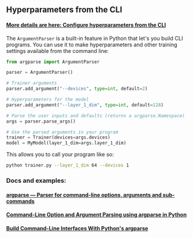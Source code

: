 ## Hyperparameters from the CLI

#### [More details are here: Configure hyperparameters from the CLI](https://lightning.ai/docs/pytorch/stable/common/hyperparameters.html)

The `ArgumentParser` is a built-in feature in Python that let's you build CLI programs. You can use it to make hyperparameters and other training settings available from the command line:

```python
from argparse import ArgumentParser

parser = ArgumentParser()

# Trainer arguments
parser.add_argument("--devices", type=int, default=2)

# Hyperparameters for the model
parser.add_argument("--layer_1_dim", type=int, default=128)

# Parse the user inputs and defaults (returns a argparse.Namespace)
args = parser.parse_args()

# Use the parsed arguments in your program
trainer = Trainer(devices=args.devices)
model = MyModel(layer_1_dim=args.layer_1_dim)
```

This allows you to call your program like so:

```bash
python trainer.py --layer_1_dim 64 --devices 1
```

### Docs and examples:

#### [argparse — Parser for command-line options, arguments and sub-commands](https://docs.python.org/3/library/argparse.html)

#### [Command-Line Option and Argument Parsing using argparse in Python](https://www.geeksforgeeks.org/command-line-option-and-argument-parsing-using-argparse-in-python/)

#### [Build Command-Line Interfaces With Python's argparse](https://realpython.com/command-line-interfaces-python-argparse/)
